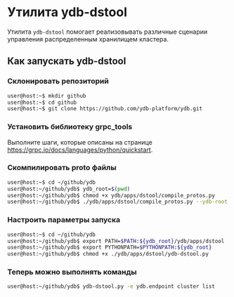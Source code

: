 # Утилита ydb-dstool

Утилита ```ydb-dstool``` помогает реализовывать различные сценарии управления распределенным хранилищем кластера.

## Как запускать ydb-dstool

### Склонировать репозиторий

```bash
user@host:~$ mkdir github
user@host:~$ cd github
user@host:~$ git clone https://github.com/ydb-platform/ydb.git
```

### Установить библиотеку grpc_tools

Выполните шаги, которые описаны на странице https://grpc.io/docs/languages/python/quickstart.

### Скомпилировать proto файлы

```bash
user@host:~$ cd ~/github/ydb
user@host:~/github/ydb$ ydb_root=$(pwd)
user@host:~/github/ydb$ chmod +x ydb/apps/dstool/compile_protos.py
user@host:~/github/ydb$ ./ydb/apps/dstool/compile_protos.py --ydb-root ${ydb_root} 2>/dev/null
```

### Настроить параметры запуска

```bash
user@host:~$ cd ~/github/ydb
user@host:~/github/ydb$ export PATH=$PATH:${ydb_root}/ydb/apps/dstool
user@host:~/github/ydb$ export PYTHONPATH=$PYTHONPATH:${ydb_root}
user@host:~/github/ydb$ chmod +x ./ydb/apps/dstool/ydb-dstool.py
```
### Теперь можно выполнять команды

```bash
user@host:~/github/ydb$ ydb-dstool.py -e ydb.endpoint cluster list
```
